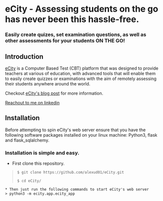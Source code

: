 # eCity  -  Assessing students on the go has never been this hassle-free.
### Easily create quizes, set examination questions, as well as other assessments for your students ON THE GO!

## Introduction
[eCity](https://ecity.xandex.tech) is a Computer Based Test (CBT) platform that
was designed to provide teachers at various of education, with advanced tools
that will enable them to easily create quizzes or examinations with the aim
of remotely assessing their  students anywhere around the world.

Checkout [eCity's blog post](https://www.linkedin.com/pulse/my-first-attempt-creating-computer-based-test-cbt-app-ikpeama) for more information.

[Reachout to me on linkedin](https://www.linkedin.com/in/alexander-ikpeama-442296244)


## Installation
Before attempting to spin eCity's web server ensure that you have the
following software packages installed on your linux machine:
Python3, flask and flask_sqlalchemy.
### Installation is simple and easy.
* First clone this repository.
> ```
> $ git clone https://github.com/alexud01/eCity.git
>
> $ cd eCity/
```
* Then just run the following commands to start eCity's web server
> python3 -m ecity.app.ecity_app
